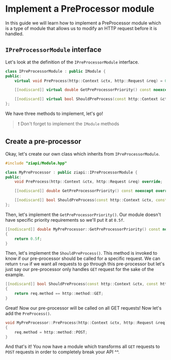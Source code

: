 # Implement a PreProcessor module

In this guide we will learn how to implement a PreProcessor module which is a type of module that allows us to modify an HTTP request before it is handled.

## `IPreProcessorModule` interface

Let's look at the definition of the `IPreProcessorModule` interface.

```c++
class IPreProcessorModule : public IModule {
public:
    virtual void PreProcess(http::Context &ctx, http::Request &req) = 0;

    [[nodiscard]] virtual double GetPreProcessorPriority() const noexcept = 0;

    [[nodiscard]] virtual bool ShouldPreProcess(const http::Context &ctx, const http::Request &req) const = 0;
};
```

We have three methods to implement, let's go!

> :exclamation: Don't forget to implement the `IModule` methods

## Create a pre-processor

Okay, let's create our own class which inherits from `IPreProcessorModule`.

```c++
#include "ziapi/Module.hpp"

class MyPreProcessor : public ziapi::IPreProcessorModule {
public:
    void PreProcess(http::Context &ctx, http::Request &req) override;

    [[nodiscard]] double GetPreProcessorPriority() const noexcept override;

    [[nodiscard]] bool ShouldPreProcess(const http::Context &ctx, const http::Request &req) const override;
};
```

Then, let's implement the `GetPreProcessorPriority()`. Our module doesn't have specific priority requirements so we'll put it at `0.5f`.

```c++
[[nodiscard]] double MyPreProcessor::GetPreProcessorPriority() const noexcept
{
    return 0.5f;
}
```

Then, let's implement the `ShouldPreProcess()`. This method is invoked to know if our pre-processor should be called for a specific request. We can return `true` if we want all requests to go through this pre-processor but let's just say our pre-processor only handles `GET` request for the sake of the example.

```c++
[[nodiscard]] bool ShouldPreProcess(const http::Context &ctx, const http::Request &req) const
{
    return req.method == http::method::GET;
}
```

Great! Now our pre-processor will be called on all GET requests! Now let's add the `PreProcess()`.

```c++
void MyPreProcessor::PreProcess(http::Context &ctx, http::Request &req)
{
    req.method = http::method::POST;
}
```

And that's it! You now have a module which transforms all `GET` requests to `POST` requests in order to completely break your API ^^.
